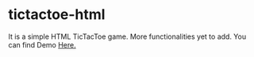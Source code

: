 # tictactoe-html
It is a simple HTML TicTacToe game. More functionalities yet to add.
You can find Demo <a href="https://nihalmpatel.github.io/tictactoe-html/">Here.</a>
